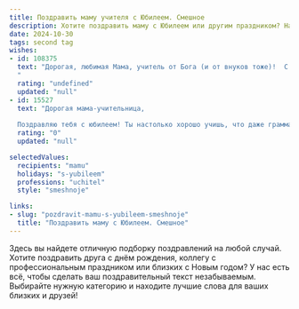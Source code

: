 ```yaml
---
title: Поздравить маму учителя с Юбилеем. Смешное
description: Хотите поздравить маму с Юбилеем или другим праздником? Наш ИИ создаст незабываемое поздравление, а вы обязательно выделитесь среди других.  
date: 2024-10-30
tags: second tag
wishes:
- id: 108375
  text: "Дорогая, любимая Мама, учитель от Бога (и от внуков тоже)!  С юбилеем!  Пусть твой жизненный опыт, накопленный за годы обучения целых поколений, теперь пригодится тебе для обучения нас – твоих детей и внуков – премудростям счастливой и беззаботной жизни!  Желаем, чтобы твой класс (то есть мы!) всегда был послушным, а домашние задания – только приятными хлопотами!  С днем рождения!
  "
  rating: "undefined"
  updated: "null"
- id: 15527
  text: "Дорогая мама-учительница,
  
  Поздравляю тебя с юбилеем! Ты настолько хорошо учишь, что даже грамматические ошибки становятся успешными студентами! Пусть каждый твой день будет наполнен радостью и смехом, как урок, который все ждут с нетерпением. Ты не только мама, но и настоящий учитель жизни, который всегда находит правильные слова, даже когда они забываются. С днем рождения, мама! Пусть твои уроки будут такими же незабываемыми, как и ты сама!"
  rating: "0"
  updated: "null"

selectedValues:
  recipients: "mamu"
  holidays: "s-yubileem"
  professions: "uchitel"
  style: "smeshnoje"

links:
- slug: "pozdravit-mamu-s-yubileem-smeshnoje"
  title: "Поздравить маму с Юбилеем. Смешное"
---
```


Здесь вы найдете отличную подборку поздравлений на любой случай. 
Хотите поздравить друга с днём рождения, коллегу с профессиональным праздником или близких с Новым годом? У нас есть всё, чтобы сделать ваш поздравительный текст незабываемым. Выбирайте нужную категорию и находите лучшие слова для ваших близких и друзей!
